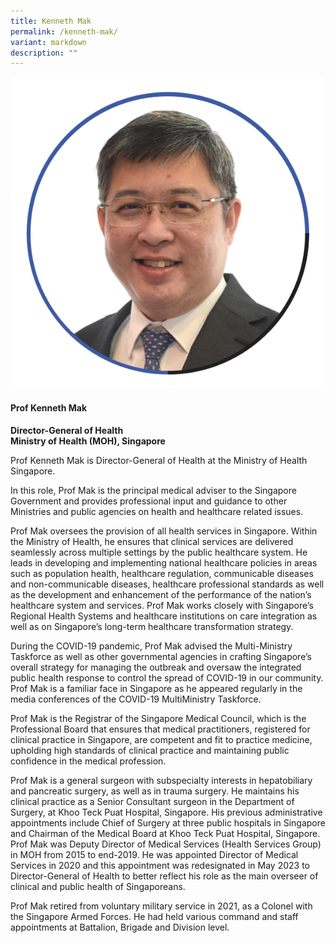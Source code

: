 ```yaml
---
title: Kenneth Mak
permalink: /kenneth-mak/
variant: markdown
description: ""
---
```

<div class="row">
<div class="col is-3">
<img src="/images/Speakers_KennethMak.png">
</div>
<div class="col is-9 speaker-details">
	<h4><b>Prof Kenneth Mak</b></h4>
<b>Director-General of Health<br>
Ministry of Health (MOH), Singapore</b>
	
<p>Prof Kenneth Mak is Director-General of Health at the Ministry of Health Singapore.</p>

<p>In this role, Prof Mak is the principal medical adviser to the Singapore Government and provides professional input and guidance to other Ministries and public agencies on health and healthcare related issues.</p>

<p>Prof Mak oversees the provision of all health services in Singapore. Within the Ministry of Health, he ensures that clinical services are delivered seamlessly across multiple settings by the public healthcare system. He leads in developing and implementing national healthcare policies in areas such as population health, healthcare regulation, communicable diseases and non-communicable diseases, healthcare professional standards as well as the development and enhancement of the performance of the nation’s healthcare system and services. Prof Mak works closely with Singapore’s Regional Health Systems and healthcare institutions on care integration as well as on Singapore’s long-term healthcare transformation strategy.</p>

<p>During the COVID-19 pandemic, Prof Mak advised the Multi-Ministry Taskforce as well as other governmental agencies in crafting Singapore’s overall strategy for managing the outbreak and oversaw the integrated public health response to control the spread of COVID-19 in our community. Prof Mak is a familiar face in Singapore as he appeared regularly in the media conferences of the COVID-19 MultiMinistry Taskforce.</p>

<p>Prof Mak is the Registrar of the Singapore Medical Council, which is the Professional Board that ensures that medical practitioners, registered for clinical practice in Singapore, are competent and fit to practice medicine, upholding high standards of clinical practice and maintaining public confidence in the medical profession.</p>

<p>Prof Mak is a general surgeon with subspecialty interests in hepatobiliary and pancreatic surgery, as well as in trauma surgery. He maintains his clinical practice as a Senior Consultant surgeon in the Department of Surgery, at Khoo Teck Puat Hospital, Singapore. His previous administrative appointments include Chief of Surgery at three public hospitals in Singapore and Chairman of the Medical Board at Khoo Teck Puat Hospital, Singapore. Prof Mak was Deputy Director of Medical Services (Health Services Group) in MOH from 2015 to end-2019. He was appointed
Director of Medical Services in 2020 and this appointment was redesignated in May 2023 to Director-General of Health to better reflect his role as the main overseer of clinical and public health of Singaporeans.</p>

<p>Prof Mak retired from voluntary military service in 2021, as a Colonel with the Singapore Armed Forces. He had held various command and staff appointments at Battalion, Brigade and Division level.
</p>
</div>
</div>